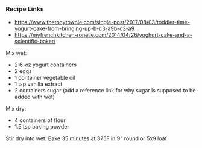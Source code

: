 ### Recipe Links
* https://www.thetonytownie.com/single-post/2017/08/03/toddler-time-yogurt-cake-from-bringing-up-b-c3-a9b-c3-a9
* https://myfrenchkitchen-ronelle.com/2014/04/26/yoghurt-cake-and-a-scientific-baker/

Mix wet:
* 2 6-oz yogurt containers
* 2 eggs
* 1 container vegetable oil
* 1 tsp vanilla extract
* 2 containers sugar (add a reference link for why sugar is supposed to be added with wet)

Mix dry:
* 4 containers of flour
* 1.5 tsp baking powder

Stir dry into wet.
Bake 35 minutes at 375F in 9" round or 5x9 loaf
